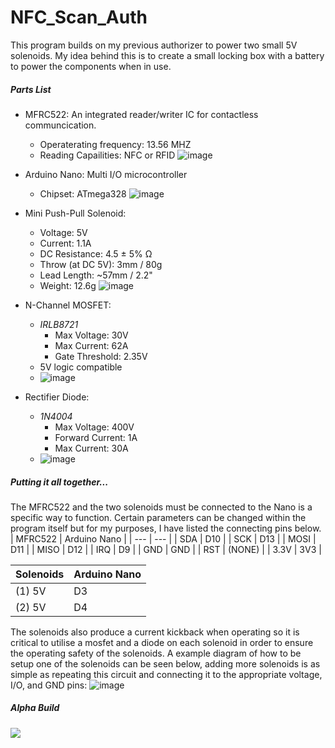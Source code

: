 # NFC_Scan_Auth
This program builds on my previous authorizer to power two small 5V solenoids. My idea behind this is to create a small locking box with a battery to power the components when in use.
##### Parts List
- MFRC522: An integrated reader/writer IC for contactless communcication.
  - Operaterating frequency: 13.56 MHZ
  - Reading Capailities: NFC or RFID
![image](https://user-images.githubusercontent.com/57117759/113363113-04935b00-931e-11eb-8209-d7345604023a.png)

- Arduino Nano: Multi I/O microcontroller
  - Chipset: ATmega328
![image](https://user-images.githubusercontent.com/57117759/113363200-43c1ac00-931e-11eb-98c0-326f7fe39d33.png)

- Mini Push-Pull Solenoid:
  - Voltage: 5V
  - Current: 1.1A
  - DC Resistance: 4.5 ± 5% Ω
  - Throw (at DC 5V): 3mm / 80g
  - Lead Length: ~57mm / 2.2"
  - Weight: 12.6g
![image](https://user-images.githubusercontent.com/57117759/113364221-f266ec00-9320-11eb-8548-b1edb1c70be1.png)

- N-Channel MOSFET:
  - *IRLB8721*
    - Max Voltage: 30V
    - Max Current: 62A
    - Gate Threshold: 2.35V
  - 5V logic compatible
  - ![image](https://user-images.githubusercontent.com/57117759/113364799-6ce43b80-9322-11eb-811e-701f3ec89640.png)

- Rectifier Diode:
  - *1N4004*
    - Max Voltage: 400V
    - Forward Current: 1A
    - Max Current: 30A
  - ![image](https://user-images.githubusercontent.com/57117759/113364974-e419cf80-9322-11eb-94e2-5bcb42ddb802.png)


##### Putting it all together...
The MFRC522 and the two solenoids must be connected to the Nano is a specific way to function. Certain parameters can be changed within the program itself but for my purposes, I have listed the connecting pins below.
| MFRC522 | Arduino Nano |
| --- | --- |
| SDA | D10 |
| SCK | D13 |
| MOSI | D11 |
| MISO | D12 |
| IRQ | D9 |
| GND | GND |
| RST | (NONE) |
| 3.3V | 3V3 |

| Solenoids | Arduino Nano |
| --- | --- |
| (1) 5V | D3 |
| (2) 5V | D4 |

The solenoids also produce a current kickback when operating so it is critical to utilise a mosfet and a diode on each solenoid in order to ensure the operating safety of the solenoids. A example diagram of how to be setup one of the solenoids can be seen below, adding more solenoids is as simple as repeating this circuit and connecting it to the appropriate voltage, I/O, and GND pins: 
![image](https://user-images.githubusercontent.com/57117759/114279125-0be2f480-9a01-11eb-944b-5ce990d0414c.png)

##### Alpha Build
![](https://raw.githubusercontent.com/alecerodrigues/NFC_Access_Control/main/NFC_Scan_Auth_DualSol/assets/Alpha.gif)


